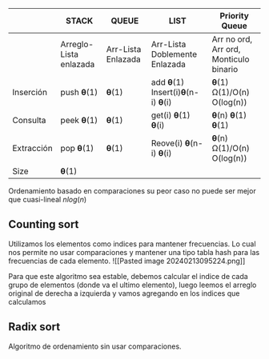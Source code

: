 |            | STACK                  | QUEUE              | LIST                          | Priority Queue                         |
| ---------- | ---------------------- | ------------------ | ----------------------------- | -------------------------------------- |
|            | Arreglo-Lista enlazada | Arr-Lista Enlazada | Arr-Lista Doblemente Enlazada | Arr no ord, Arr ord, Monticulo binario |
| Inserción  | push **θ**(1)          | **θ**(1)           | add **θ**(1)            Insert(i)**θ**(n-i) **θ**(i)                  | **θ**(1) Ω(1)/O(n) O(log(n))                                       |
| Consulta   | peek **θ**(1)          | **θ**(1)           | get(i) **θ**(1) **θ**(i)                              | **θ**(n) **θ**(1) **θ**(1)                                       |
| Extracción | pop **θ**(1)           | **θ**(1)           | Reove(i) **θ**(n-i) **θ**(i)                              | **θ**(n) Ω(1)/O(n) O(log(n))                                       |
| Size       | **θ**(1)               |                    |                               |                                        |
Ordenamiento basado en comparaciones su peor caso no puede ser mejor que cuasi-lineal $n log(n)$

## Counting sort

Utilizamos los elementos como indices para mantener frecuencias. Lo cual nos permite no usar comparaciones y mantener una tipo tabla hash para las frecuencias de cada elemento.
![[Pasted image 20240213095224.png]]

Para que este algoritmo sea estable, debemos calcular el indice de cada grupo de elementos (donde va el ultimo elemento), luego leemos el arreglo original de derecha a izquierda y vamos agregando en los indices que calculamos

## Radix sort
Algoritmo de ordenamiento sin usar comparaciones.
